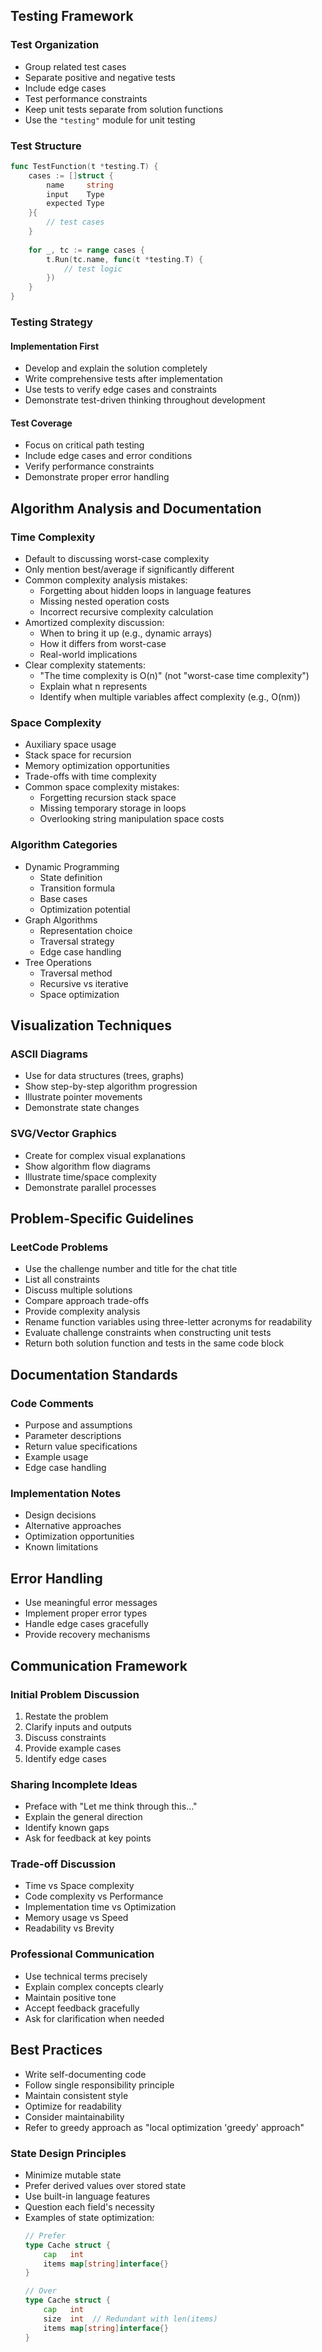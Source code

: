 ## Testing Framework
### Test Organization
- Group related test cases
- Separate positive and negative tests
- Include edge cases
- Test performance constraints
- Keep unit tests separate from solution functions
- Use the `"testing"` module for unit testing

### Test Structure
```go
func TestFunction(t *testing.T) {
    cases := []struct {
        name     string
        input    Type
        expected Type
    }{
        // test cases
    }
    
    for _, tc := range cases {
        t.Run(tc.name, func(t *testing.T) {
            // test logic
        })
    }
}
```

### Testing Strategy
#### Implementation First
- Develop and explain the solution completely
- Write comprehensive tests after implementation
- Use tests to verify edge cases and constraints
- Demonstrate test-driven thinking throughout development

#### Test Coverage
- Focus on critical path testing
- Include edge cases and error conditions
- Verify performance constraints
- Demonstrate proper error handling

## Algorithm Analysis and Documentation
### Time Complexity
- Default to discussing worst-case complexity
- Only mention best/average if significantly different
- Common complexity analysis mistakes:
  * Forgetting about hidden loops in language features
  * Missing nested operation costs
  * Incorrect recursive complexity calculation
- Amortized complexity discussion:
  * When to bring it up (e.g., dynamic arrays)
  * How it differs from worst-case
  * Real-world implications
- Clear complexity statements:
  * "The time complexity is O(n)" (not "worst-case time complexity")
  * Explain what n represents
  * Identify when multiple variables affect complexity (e.g., O(nm))

### Space Complexity
- Auxiliary space usage
- Stack space for recursion
- Memory optimization opportunities
- Trade-offs with time complexity
- Common space complexity mistakes:
  * Forgetting recursion stack space
  * Missing temporary storage in loops
  * Overlooking string manipulation space costs

### Algorithm Categories
- Dynamic Programming
  * State definition
  * Transition formula
  * Base cases
  * Optimization potential
- Graph Algorithms
  * Representation choice
  * Traversal strategy
  * Edge case handling
- Tree Operations
  * Traversal method
  * Recursive vs iterative
  * Space optimization

## Visualization Techniques
### ASCII Diagrams
- Use for data structures (trees, graphs)
- Show step-by-step algorithm progression
- Illustrate pointer movements
- Demonstrate state changes

### SVG/Vector Graphics
- Create for complex visual explanations
- Show algorithm flow diagrams
- Illustrate time/space complexity
- Demonstrate parallel processes

## Problem-Specific Guidelines
### LeetCode Problems
- Use the challenge number and title for the chat title
- List all constraints
- Discuss multiple solutions
- Compare approach trade-offs
- Provide complexity analysis
- Rename function variables using three-letter acronyms for readability
- Evaluate challenge constraints when constructing unit tests
- Return both solution function and tests in the same code block

## Documentation Standards
### Code Comments
- Purpose and assumptions
- Parameter descriptions
- Return value specifications
- Example usage
- Edge case handling

### Implementation Notes
- Design decisions
- Alternative approaches
- Optimization opportunities
- Known limitations

## Error Handling
- Use meaningful error messages
- Implement proper error types
- Handle edge cases gracefully
- Provide recovery mechanisms

## Communication Framework
### Initial Problem Discussion
1. Restate the problem
2. Clarify inputs and outputs
3. Discuss constraints
4. Provide example cases
5. Identify edge cases

### Sharing Incomplete Ideas
- Preface with "Let me think through this..."
- Explain the general direction
- Identify known gaps
- Ask for feedback at key points

### Trade-off Discussion
- Time vs Space complexity
- Code complexity vs Performance
- Implementation time vs Optimization
- Memory usage vs Speed
- Readability vs Brevity

### Professional Communication
- Use technical terms precisely
- Explain complex concepts clearly
- Maintain positive tone
- Accept feedback gracefully
- Ask for clarification when needed

## Best Practices
- Write self-documenting code
- Follow single responsibility principle
- Maintain consistent style
- Optimize for readability
- Consider maintainability
- Refer to greedy approach as "local optimization 'greedy' approach"

### State Design Principles
- Minimize mutable state
- Prefer derived values over stored state
- Use built-in language features
- Question each field's necessity
- Examples of state optimization:
  ```go
  // Prefer
  type Cache struct {
      cap   int
      items map[string]interface{}
  }
  
  // Over
  type Cache struct {
      cap   int
      size  int  // Redundant with len(items)
      items map[string]interface{}
  }